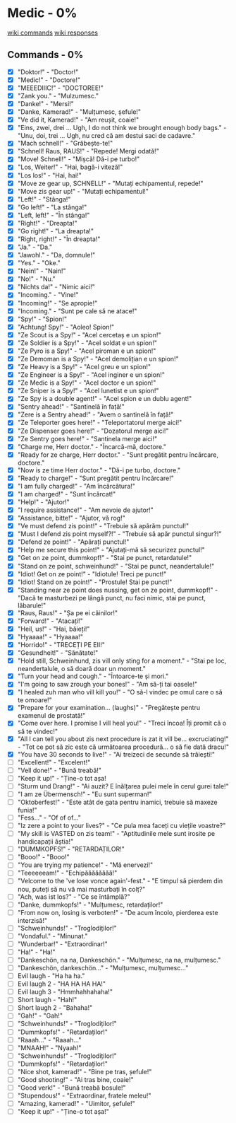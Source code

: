 # Medic - 0%

[wiki commands](https://wiki.teamfortress.com/wiki/Medic_voice_commands)
[wiki responses](https://wiki.teamfortress.com/wiki/Medic_responses)

## Commands - 0%

- [x] "Doktor!" - "Doctor!"
- [x] "Medic!" - "Doctore!"
- [x] "MEEEDIIIC!" - "DOCTOREE!"
- [x] "Zank you." - "Mulzumesc."
- [x] "Danke!" - "Mersi!"
- [x] "Danke, Kamerad!" - "Mulțumesc, șefule!"
- [x] "Ve did it, Kamerad!" - "Am reușit, coaie!"
- [x] "Eins, zwei, drei ... Ugh, I do not think we brought enough body bags." - "Unu, doi, trei ... Ugh, nu cred că am destui saci de cadavre."
- [x] "Mach schnell!" - "Grăbește-te!"
- [x] "Schnell! Raus, RAUS!" - "Repede! Mergi odată!"
- [x] "Move! Schnell!" - "Mișcă! Dă-i pe turbo!"
- [x] "Los, Weiter!" - "Hai, bagă-i viteză!"
- [x] "Los los!" - "Hai, hai!"
- [x] "Move ze gear up, SCHNELL!" - "Mutați echipamentul, repede!"
- [x] "Move zis gear up!" - "Mutați echipamentul!"
- [x] "Left!" - "Stânga!"
- [x] "Go left!" - "La stânga!"
- [x] "Left, left!" - "În stânga!"
- [x] "Right!" - "Dreapta!"
- [x] "Go right!" - "La dreapta!"
- [x] "Right, right!" - "În dreapta!"
- [x] "Ja." - "Da."
- [x] "Jawohl." - "Da, domnule!"
- [x] "Yes." - "Oke."
- [x] "Nein!" - "Nain!"
- [x] "No!" - "Nu."
- [x] "Nichts da!" - "Nimic aici!"
- [x] "Incoming." - "Vine!"
- [x] "Incoming!" - "Se apropie!"
- [x] "Incoming." - "Sunt pe cale să ne atace!"
- [x] "Spy!" - "Spion!"
- [x] "Achtung! Spy!" - "Aoleo! Spion!"
- [x] "Ze Scout is a Spy!" - "Acel cercetaș e un spion!"
- [x] "Ze Soldier is a Spy!" - "Acel soldat e un spion!"
- [x] "Ze Pyro is a Spy!" - "Acel piroman e un spion!"
- [x] "Ze Demoman is a Spy!" - "Acel demolițian e un spion!"
- [x] "Ze Heavy is a Spy!" - "Acel greu e un spion!"
- [x] "Ze Engineer is a Spy!" - "Acel inginer e un spion!"
- [x] "Ze Medic is a Spy!" - "Acel doctor e un spion!"
- [x] "Ze Sniper is a Spy!" - "Acel lunetist e un spion!"
- [x] "Ze Spy is a double agent!" - "Acel spion e un dublu agent!"
- [x] "Sentry ahead!" - "Santinelă în față!"
- [x] "Zere is a Sentry ahead!" - "Avem o santinelă în față!"
- [x] "Ze Teleporter goes here!" - "Teleportatorul merge aici!"
- [x] "Ze Dispenser goes here!" - "Dozatorul merge aici!"
- [x] "Ze Sentry goes here!" - "Santinela merge aici!"
- [x] "Charge me, Herr doctor." - "Încarcă-mă, doctore."
- [x] "Ready for ze charge, Herr doctor." - "Sunt pregătit pentru încărcare, doctore."
- [x] "Now is ze time Herr doctor." - "Dă-i pe turbo, doctore."
- [x] "Ready to charge!" - "Sunt pregătit pentru încărcare!"
- [x] "I am fully charged!" - "Am încărcătura!"
- [x] "I am charged!" - "Sunt încărcat!"
- [x] "Help!" - "Ajutor!"
- [x] "I require assistance!" - "Am nevoie de ajutor!"
- [x] "Assistance, bitte!" - "Ajutor, vă rog!"
- [x] "Ve must defend zis point!" - "Trebuie să apărăm punctul!"
- [x] "Must I defend zis point myself?!" - "Trebuie să apăr punctul singur?!"
- [x] "Defend ze point!" - "Apărați punctul!"
- [x] "Help me secure this point!" - "Ajutați-mă să securizez punctul!"
- [x] "Get on ze point, dummkopf!" - "Stai pe punct, retardatule!"
- [x] "Stand on ze point, schweinhund!" - "Stai pe punct, neandertalule!"
- [x] "Idiot! Get on ze point!" - "Idiotule! Treci pe punct!"
- [x] "Idiot! Stand on ze point!" - "Prostule! Stai pe punct!"
- [x] "Standing near ze point does nussing, get on ze point, dummkopf!" - "Dacă te masturbezi pe lângă punct, nu faci nimic, stai pe punct, lăbarule!"
- [x] "Raus, Raus!" - "Șa pe ei câinilor!"
- [x] "Forward!" - "Atacați!"
- [x] "Heil, us!" - "Hai, băieți!"
- [x] "Hyaaaa!" - "Hyaaaa!"
- [x] "Horrido!" - "TRECEȚI PE EII!"
- [x] "Gesundheit!" - "Sănătate!"
- [x] "Hold still, Schweinhund, zis vill only sting for a moment." - "Stai pe loc, neandertalule, o să doară doar un moment."
- [x] "Turn your head and cough." - "Întoarce-te și mori."
- [x] "I'm going to saw zrough your bones!" - "Am să-ți tai oasele!"
- [x] "I healed zuh man who vill kill you!" - "O să-l vindec pe omul care o să te omoare!"
- [x] "Prepare for your examination... (laughs)" - "Pregătește pentru examenul de prostată!"
- [x] "Come over here. I promise I vill heal you!" - "Treci încoa! Îți promit că o să te vindec!"
- [x] "All I can tell you about zis next procedure is zat it vill be... excruciating!" - "Tot ce pot să zic este că următoarea procedură... o să fie dată dracu!"
- [x] "You have 30 seconds to live!" - "Ai treizeci de secunde să trăiești!"
- [ ] "Excellent!" - "Excelent!"
- [ ] "Vell done!" - "Bună treabă!"
- [ ] "Keep it up!" - "Ține-o tot așa!
- [ ] "Sturm und Drang!" - "Ai auzit? E înălțarea pulei mele în cerul gurei tale!"
- [ ] "I am ze Übermensch!" - "Eu sunt superman!"
- [ ] "Oktoberfest!" - "Este atât de gata pentru inamici, trebuie să maxeze funia!"
- [ ] "Fess..." - "Of of of..."
- [ ] "Iz zere a point to your lives?" - "Ce pula mea faceți cu viețile voastre?"
- [ ] "My skill is VASTED on zis team!" - "Aptitudinile mele sunt irosite pe handicapații ăștia!"
- [ ] "DUMMKOPFS!" - "RETARDAȚILOR!"
- [ ] "Booo!" - "Booo!"
- [ ] "You are trying my patience!" - "Mă enervezi!"
- [ ] "Teeeeeeam!" - "Echipăăăăăăăă!"
- [ ] "Velcome to the 've lose vonce again'-fest." - "E timpul să pierdem din nou, puteți să nu vă mai masturbați în colț?"
- [ ] "Ach, was ist los?" - "Ce se întâmplă?"
- [ ] "Danke, dummkopfs!" - "Mulțumesc, retardaților!"
- [ ] "From now on, losing is verboten!" - "De acum încolo, pierderea este interzisă!"
- [ ] "Schweinhunds!" - "Troglodiților!"
- [ ] "Vondaful." - "Minunat."
- [ ] "Wunderbar!" - "Extraordinar!"
- [ ] "Ha!" - "Ha!"
- [ ] "Dankeschön, na na, Dankeschön." - "Mulțumesc, na na, mulțumesc."
- [ ] "Dankeschön, dankeschön..." - "Mulțumesc, mulțumesc..."
- [ ] Evil laugh - "Ha ha ha."
- [ ] Evil laugh 2 - "HA HA HA HA!"
- [ ] Evil laugh 3 - "Hmmhahhahaha!"
- [ ] Short laugh - "Hah!"
- [ ] Short laugh 2 - "Bahaha!"
- [ ] "Gah!" - "Gah!"
- [ ] "Schweinhunds!" - "Troglodiților!"
- [ ] "Dummkopfs!" - "Retardaților!"
- [ ] "Raaah..." - "Raaah..."
- [ ] "MNAAH!" - "Nyaah!"
- [ ] "Schweinhunds!" - "Troglodiților!"
- [ ] "Dummkopfs!" - "Retardaților!"
- [ ] "Nice shot, kamerad!" - "Bine pe tras, șefule!"
- [ ] "Good shooting!" - "Ai tras bine, coaie!"
- [ ] "Good verk!" - "Bună treabă bosule!"
- [ ] "Stupendous!" - "Extraordinar, fratele meleu!"
- [ ] "Amazing, kamerad!" - "Uimitor, șefule!"
- [ ] "Keep it up!" - "Ține-o tot așa!"
